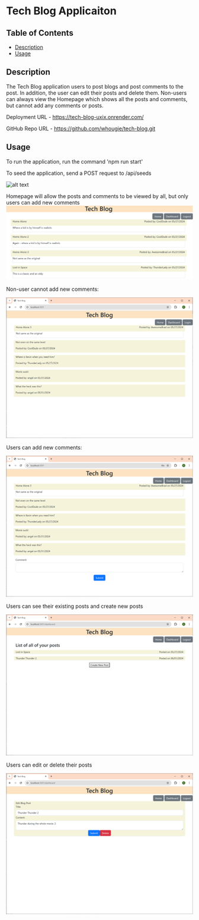 # Tech Blog Applicaiton

## Table of Contents
- [Description](#description)
- [Usage](#usage)


## Description
The Tech Blog application users to post blogs and post comments to the post.  In addition, the user can edit their posts and delete them.  Non-users can always view the Homepage which shows all the posts and comments, but cannot add any comments or posts.

Deployment URL - https://tech-blog-uxix.onrender.com/

GitHub Repo URL - https://github.com/whougie/tech-blog.git

## Usage
To run the application, run the command 'npm run start'

To seed the application, send a POST request to /api/seeds

![alt text](image-5.png)

Homepage will allow the posts and comments to be viewed by all, but only users can add new comments
![alt text](./images/image.png)

Non-user cannot add new comments:

![alt text](./images/image-1.png)

Users can add new comments:

![alt text](./images/image-2.png)

Users can see their existing posts and create new posts

![alt text](./images/image-3.png)

Users can edit or delete their posts

![alt text](./images/image-4.png)
